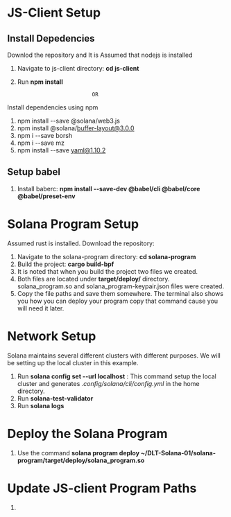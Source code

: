 # JS-Client Setup
## Install Depedencies
Downlod the repository and It is Assumed that nodejs is installed
1. Navigate to js-client directory: **cd js-client**
2. Run **npm install**

                               OR

Install dependencies using npm
1. npm install --save @solana/web3.js
2. npm install @solana/buffer-layout@3.0.0
3. npm i --save borsh
4. npm i --save mz
5. npm install --save yaml@1.10.2

## Setup babel
1. Install baberc: **npm install --save-dev @babel/cli @babel/core @babel/preset-env**

# Solana Program Setup
Assumed rust is installed. Download the repository:
1. Navigate to the solana-program directory: **cd solana-program**
2. Build the project: **cargo build-bpf**
3. It is noted that when you build the project two files we created.
4. Both files are located under **target/deploy/** directory. solana_program.so and solana_program-keypair.json files were created.
5. Copy the file paths and save them somewhere. The terminal also shows you how you can deploy your program copy that command cause you will need it later.

# Network Setup
Solana maintains several different clusters with different purposes. We will be setting up the local cluster in this example.

1. Run **solana config set --url localhost** : This command setup the local cluster and generates *.config/solana/cli/config.yml* in the home directory.
2. Run **solana-test-validator**
3. Run **solana logs**

# Deploy the Solana Program
1. Use the command **solana program deploy ~/DLT-Solana-01/solana-program/target/deploy/solana_program.so**

# Update JS-client Program Paths
1. 


